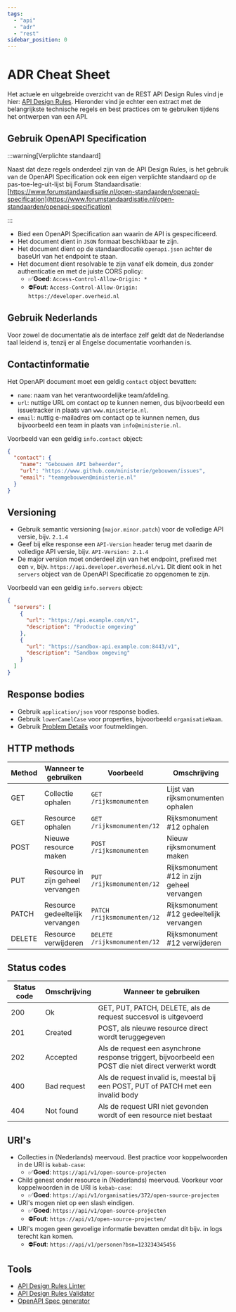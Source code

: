 ```yaml
---
tags:
  - "api"
  - "adr"
  - "rest"
sidebar_position: 0
---
```


# ADR Cheat Sheet

Het actuele en uitgebreide overzicht van de REST API Design Rules vind je hier: [API Design Rules](https://logius-standaarden.github.io/API-Design-Rules/#normative-design-rules). Hieronder vind je echter een extract met de belangrijkste technische regels en best practices om te gebruiken tijdens het ontwerpen van een API.

## Gebruik OpenAPI Specification

:::warning[Verplichte standaard]

Naast dat deze regels onderdeel zijn van de API Design Rules, is het gebruik van de OpenAPI Specification ook een eigen verplichte standaard op de pas-toe-leg-uit-lijst bij Forum Standaardisatie: [https://www.forumstandaardisatie.nl/open-standaarden/openapi-specification](https://www.forumstandaardisatie.nl/open-standaarden/openapi-specification)

:::

- Bied een OpenAPI Specification aan waarin de API is gespecificeerd.
- Het document dient in `JSON` formaat beschikbaar te zijn.
- Het document dient op de standaardlocatie `openapi.json` achter de baseUrl van het endpoint te staan.
- Het document dient resolvable te zijn vanaf elk domein, dus zonder authenticatie en met de juiste CORS policy:
  - ✅**Goed**: `Access-Control-Allow-Origin: *`
  - ⛔️**Fout**: `Access-Control-Allow-Origin: https://developer.overheid.nl`

## Gebruik Nederlands

Voor zowel de documentatie als de interface zelf geldt dat de Nederlandse taal leidend is, tenzij er al Engelse documentatie voorhanden is.

## Contactinformatie

Het OpenAPI document moet een geldig `contact` object bevatten:

- `name`: naam van het verantwoordelijke team/afdeling.
- `url`: nuttige URL om contact op te kunnen nemen, dus bijvoorbeeld een issuetracker in plaats van `www.ministerie.nl`.
- `email`: nuttig e-mailadres om contact op te kunnen nemen, dus bijvoorbeeld een team in plaats van `info@ministerie.nl`.

Voorbeeld van een geldig `info.contact` object:

```json
{
  "contact": {
    "name": "Gebouwen API beheerder",
    "url": "https://www.github.com/ministerie/gebouwen/issues",
    "email": "teamgebouwen@ministerie.nl"
  }
}
```

## Versioning

- Gebruik semantic versioning (`major.minor.patch`) voor de volledige API versie, bijv. `2.1.4`
- Geef bij elke response een `API-Version` header terug met daarin de volledige API versie, bijv. `API-Version: 2.1.4`
- De major version moet onderdeel zijn van het endpoint, prefixed met een `v`, bijv. `https://api.developer.overheid.nl/v1`. Dit dient ook in het `servers` object van de OpenAPI Specificatie zo opgenomen te zijn.

Voorbeeld van een geldig `info.servers` object:

```json
{
  "servers": [
    {
      "url": "https://api.example.com/v1",
      "description": "Productie omgeving"
    },
    {
      "url": "https://sandbox-api.example.com:8443/v1",
      "description": "Sandbox omgeving"
    }
  ]
}
```

## Response bodies

- Gebruik `application/json` voor response bodies.
- Gebruik `lowerCamelCase` voor properties, bijvoorbeeld `organisatieNaam`.
- Gebruik [Problem Details](../problem-details) voor foutmeldingen.

## HTTP methods

| Method | Wanneer te gebruiken | Voorbeeld | Omschrijving |
| - | - | - | - |
| GET | Collectie ophalen | `GET /rijksmonumenten` | Lijst van rijksmonumenten ophalen |
| GET | Resource ophalen | `GET /rijksmonumenten/12` | Rijksmonument #12 ophalen |
| POST | Nieuwe resource maken | `POST /rijksmonumenten` | Nieuw rijksmonument maken |
| PUT | Resource in zijn geheel vervangen | `PUT /rijksmonumenten/12` | Rijksmonument #12 in zijn geheel vervangen |
| PATCH | Resource gedeeltelijk vervangen | `PATCH /rijksmonumenten/12` | Rijksmonument #12 gedeeltelijk vervangen |
| DELETE | Resource verwijderen | `DELETE /rijksmonumenten/12` | Rijksmonument #12 verwijderen |

## Status codes

| Status code | Omschrijving | Wanneer te gebruiken |
| - | - | - |
| 200 | Ok | GET, PUT, PATCH, DELETE, als de request succesvol is uitgevoerd |
| 201 | Created | POST, als nieuwe resource direct wordt teruggegeven |
| 202 | Accepted | Als de request een asynchrone response triggert, bijvoorbeeld een POST die niet direct verwerkt wordt |
| 400 | Bad request  | Als de request invalid is, meestal bij een POST, PUT of PATCH met een invalid body |
| 404 | Not found | Als de request URI niet gevonden wordt of een resource niet bestaat |

## URI's

- Collecties in (Nederlands) meervoud. Best practice voor koppelwoorden in de URI is `kebab-case`:
  - ✅**Goed**:  `https://api/v1/open-source-projecten`
- Child genest onder resource in (Nederlands) meervoud. Voorkeur voor koppelwoorden in de URI is `kebab-case`:
  - ✅**Goed**:  `https://api/v1/organisaties/372/open-source-projecten`
- URI's mogen niet op een slash eindigen.
  - ✅**Goed**: `https://api/v1/open-source-projecten`
  - ⛔️**Fout**: `https://api/v1/open-source-projecten/`
- URI's mogen geen gevoelige informatie bevatten omdat dit bijv. in logs terecht kan komen.
  - ⛔️**Fout**: `https://api/v1/personen?bsn=123234345456`

## Tools

- [API Design Rules Linter](./api-design-rules-linter)
- [API Design Rules Validator](./api-design-rules-validator)
- [OpenAPI Spec generator](../openapi-specification/openapi-specification-generator)
